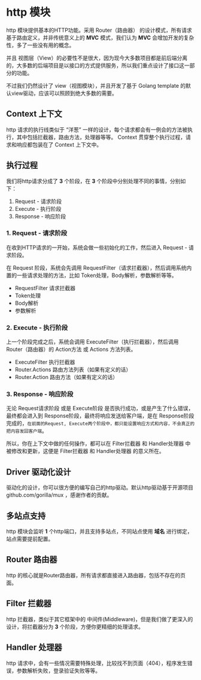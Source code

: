 # http 模块

http 模块提供基本的HTTP功能。采用 Router（路由器） 的设计模式，所有请求基于路由定义，并非传统意义上的 **MVC** 模式，我们认为 **MVC** 会增加开发的复杂性，多了一些没有用的概念。

并且 视图层（View）的必要性不是很大，因为现今大多数项目都是前后端分离的，大多数的后端项目是以接口的方式提供服务，所以我们重点设计了接口这一部分的功能。

不过我们仍然设计了 view（视图模块），并且开发了基于 Golang template 的默认view驱动，应该可以照顾到绝大多数的需要。

## Context 上下文

http 请求的执行线类似于 “洋葱” 一样的设计，每个请求都会有一例会的方法被执行，其中包括拦截器，路由方法，处理器等等。 Context 贯穿整个执行过程，请求和响应都包装在了 Context 上下文中。


## 执行过程

我们将http请求分成了 **3** 个阶段，在 **3** 个阶段中分别处理不同的事情，分别如下：

1. Request - 请求阶段
2. Execute - 执行阶段
3. Response - 响应阶段

### 1. Request - 请求阶段

在收到HTTP请求的一开始，系统会做一些初始化的工作，然后进入 Request - 请求阶段。

在 Request 阶段，系统会先调用 RequestFilter（请求拦截器），然后调用系统内置的一些请求处理的方法，比如 Token处理，Body解析，参数解析等等。

- RequestFilter 请求拦截器
- Token处理
- Body解析
- 参数解析

### 2. Execute - 执行阶段

上一个阶段完成之后，系统会调用 ExecuteFilter（执行拦截器），然后调用 Router（路由器）的 Action方法 或 Actions 方法列表。

- ExecuteFilter 执行拦截器
- Router.Actions 路由方法列表（如果有定义的话）
- Router.Action 路由方法（如果有定义的话）

### 3. Response - 响应阶段

无论 Request请求阶段 或是 Execute阶段 是否执行成功，或是产生了什么错误，最终都会进入到 Response阶段，最终将响应发送给客户端，是在 Response阶段 完成的，`在前面的Request, Execute两个阶段中，都只能设置响应方式和内容，不会真正的把内容发回客户端`。

所以，你在上下文中做的任何操作，都可以在 Filter拦截器 和 Handler处理器 中被修改和更新，这便是 Filter拦截器 和 Handler处理器 的意义所在。


## Driver 驱动化设计 

驱动化的设计，你可以很方便的编写自己的http驱动。默认http驱动基于开源项目 github.com/gorilla/mux ，感谢作者的贡献。

## 多站点支持

http 模块会监听 **1** 个http端口，并且支持多站点，不同站点使用 **域名** 进行绑定，站点需要提前配置。



## Router 路由器

http 的核心就是Router路由器，所有请求都直接进入路由器，包括不存在的页面。

## Filter 拦截器

http 拦截器，类似于其它框架中的 中间件(Middleware)，但是我们做了更深入的设计，将拦截器分为 **3** 个阶段，方便你更精细的处理请求。

## Handler 处理器

http 请求中，会有一些情况需要特殊处理，比较找不到页面（404），程序发生错误，参数解析失败，登录验证失败等等。